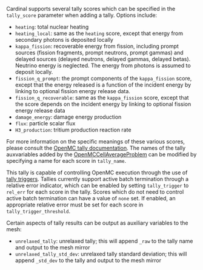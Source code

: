 Cardinal supports several tally scores which can be specified in the `tally_score` parameter when adding
a tally. Options include:

- `heating`: total nuclear heating
- `heating_local`: same as the `heating` score, except that energy from secondary photons
   is deposited locally
- `kappa_fission`: recoverable energy from fission, including prompt sources (fission fragments,
   prompt neutrons, prompt gammas) and delayed sources (delayed neutrons,
   delayed gammas, delayed betas). Neutrino energy is neglected. The energy from photons
   is assumed to deposit locally.
- `fission_q_prompt`: the prompt components of the `kappa_fission` score, except that the energy
   released is a function of the incident energy by linking to optional fission energy release data.
- `fission_q_recoverable`: same as the `kappa_fission` score, except that the score depends
   on the incident energy by linking to optional fission energy release data
- `damage_energy`: damage energy production
- `flux`: particle scalar flux
- `H3_production`: tritium production reaction rate

For more information on the specific meanings of these various scores,
please consult the [OpenMC tally documentation](https://docs.openmc.org/en/stable/usersguide/tallies.html). The names of
the tally auxvariables added by the [OpenMCCellAverageProblem](OpenMCCellAverageProblem.md) can be modified by specifying a name
for each score in `tally_name`.

This tally is capable of controlling OpenMC execution through the use of
[tally triggers](https://docs.openmc.org/en/latest/pythonapi/generated/openmc.Trigger.html?highlight=trigger). Tallies currently
support active batch termination through a relative error indicator, which can be enabled by setting `tally_trigger` to `rel_err`
for each score in the tally. Scores which do not need to control active batch termination can have a value of `none` set. If enabled,
an appropriate relative error must be set for each score in `tally_trigger_threshold`.

Certain aspects of tally results can be output as auxiliary variables to the mesh:

- `unrelaxed_tally`: unrelaxed tally; this will append `_raw` to the tally name and output to the mesh mirror
- `unrelaxed_tally_std_dev`: unrelaxed tally standard deviation; this will append `_std_dev` to the tally and output to the mesh mirror
